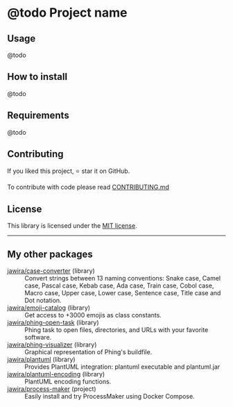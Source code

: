 @todo Project name
==================

<!--
BADGES:
https://github.com/php-pds/badges
https://poser.pugx.org/
https://php-eye.com/about#badges
https://phppackages.org/p/jawira/case-converter
-->

Usage
-----

@todo

How to install
--------------

@todo

Requirements
------------

@todo

Contributing
------------

If you liked this project, ⭐ star it on GitHub.

To contribute with code please read [CONTRIBUTING.md](./CONTRIBUTING.md)

License
-------

This library is licensed under the [MIT license](LICENSE.md).


***

My other packages
-----------------

<dl>

<dt><a href="https://packagist.org/packages/jawira/case-converter">jawira/case-converter</a> (library)</dt>
<dd>Convert strings between 13 naming conventions: Snake case, Camel case,
  Pascal case, Kebab case, Ada case, Train case, Cobol case, Macro case,
  Upper case, Lower case, Sentence case, Title case and Dot notation.
</dd>

<dt><a href="https://packagist.org/packages/jawira/emoji-catalog">jawira/emoji-catalog</a> (library)</dt>
<dd>Get access to +3000 emojis as class constants.</dd>

<dt><a href="https://packagist.org/packages/jawira/phing-open-task">jawira/phing-open-task</a> (library)</dt>
<dd>Phing task to open files, directories, and URLs with your favorite software.</dd>

<dt><a href="https://packagist.org/packages/jawira/phing-visualizer">jawira/phing-visualizer</a> (library)</dt>
<dd>Graphical representation of Phing's buildfile.</dd>

<dt><a href="https://packagist.org/packages/jawira/plantuml">jawira/plantuml</a> (library)</dt>
<dd>Provides PlantUML integration: plantuml executable and plantuml.jar</dd>

<dt><a href="https://packagist.org/packages/jawira/plantuml-encoding">jawira/plantuml-encoding</a> (library)</dt>
<dd>PlantUML encoding functions.</dd>

<dt><a href="https://packagist.org/packages/jawira/process-maker">jawira/process-maker</a> (project)</dt>
<dd>Easily install and try ProcessMaker using Docker Compose.</dd>

</dl>
